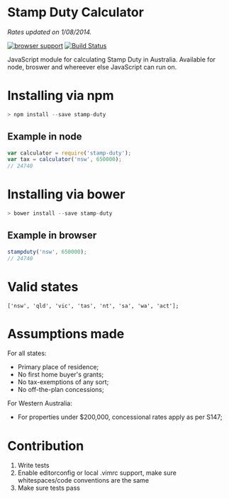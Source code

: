 # Stamp Duty Calculator

_Rates updated on 1/08/2014._

[![browser support](https://ci.testling.com/hongymagic/stamp-duty.png)](https://ci.testling.com/hongymagic/stamp-duty)
[![Build Status](https://travis-ci.org/hongymagic/stamp-duty.png)](https://travis-ci.org/hongymagic/stamp-duty)

JavaScript module for calculating Stamp Duty in Australia. Available for node,
broswer and whereever else JavaScript can run on.

# Installing via npm

```javascript
> npm install --save stamp-duty
```

## Example in node

```javascript
var calculator = require('stamp-duty');
var tax = calculator('nsw', 650000);
// 24740
```

# Installing via bower

```javascript
> bower install --save stamp-duty
```

## Example in browser

```javascript
stampduty('nsw', 650000);
// 24740
```

# Valid states

```
['nsw', 'qld', 'vic', 'tas', 'nt', 'sa', 'wa', 'act'];
```

# Assumptions made

For all states:

- Primary place of residence;
- No first home buyer's grants;
- No tax-exemptions of any sort;
- No off-the-plan concessions;

For Western Australia:

- For properties under $200,000, concessional rates apply as per S147;

# Contribution

1. Write tests
2. Enable editorconfig or local .vimrc support, make sure whitespaces/code
conventions are the same
3. Make sure tests pass
